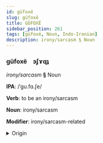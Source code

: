 ```yaml
---
id: güfoxë
slug: güfoxë
title: GÜFOXË
sidebar_position: 261
tags: [güfoxë, Noun, Indo-Iranian]
description: irony/sarcasm § Noun
---
```


### güfoxë&emsp;<span kind="abugida">ꜿʄɤɋʇ</span>

*irony/sarcasm* **§** Noun

**IPA**: /ˈgu.fɑ.ʃe/

**Verb**: to be an irony/sarcasm

**Noun**: irony/sarcasm

**Modifier**: irony/sarcasm-related

<details>
    <summary>Origin</summary>
    Persian گواژه‎ govâže [guːvɒːʒe]<br/>
    <em>Indo-Iranian Language Family</em>
</details>